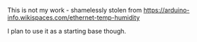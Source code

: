 This is not my work - shamelessly stolen from https://arduino-info.wikispaces.com/ethernet-temp-humidity

I plan to use it as a starting base though. 